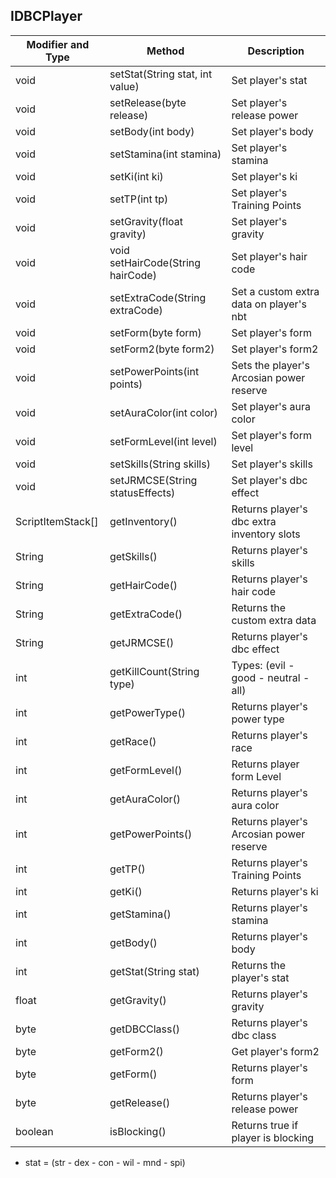 ## IDBCPlayer



Modifier and Type | Method | Description
------- | ------------- | -------------------------------------------------------------
void | setStat(String stat, int value) | Set player's stat
void | setRelease(byte release) | Set player's release power
void | setBody(int body) | Set player's body
void | setStamina(int stamina) | Set player's stamina
void | setKi(int ki) | Set player's ki
void | setTP(int tp) | Set player's Training Points
void | setGravity(float gravity) | Set player's gravity
void | void setHairCode(String hairCode) | Set player's hair code
void | setExtraCode(String extraCode) | Set a custom extra data on player's nbt
void | setForm(byte form) | Set player's form
void | setForm2(byte form2) | Set player's form2
void | setPowerPoints(int points) | Sets the player's Arcosian power reserve
void | setAuraColor(int color) | Set player's aura color
void | setFormLevel(int level) | Set player's form level
void | setSkills(String skills) | Set player's skills
void | setJRMCSE(String statusEffects) | Set player's dbc effect
ScriptItemStack[] | getInventory() | Returns player's dbc extra inventory slots
String | getSkills() | Returns player's skills
String | getHairCode() | Returns player's hair code
String | getExtraCode() | Returns the custom extra data
String | getJRMCSE() | Returns player's dbc effect
int | getKillCount(String type) | Types: (evil -  good - neutral - all)
int | getPowerType() | Returns player's power type
int | getRace() | Returns player's race
int | getFormLevel() | Returns player form Level
int | getAuraColor() | Returns player's aura color
int | getPowerPoints() | Returns player's Arcosian power reserve
int | getTP() | Returns player's Training Points
int | getKi() | Returns player's ki
int | getStamina() | Returns player's stamina
int | getBody() | Returns player's body
int | getStat(String stat) | Returns the player's stat
float | getGravity() | Returns player's gravity
byte | getDBCClass() | Returns player's dbc class
byte | getForm2() | Get player's form2
byte | getForm() | Returns player's form
byte | getRelease() | Returns player's release power
boolean | isBlocking() | Returns true if player is blocking

* stat = (str - dex - con - wil - mnd - spi)
